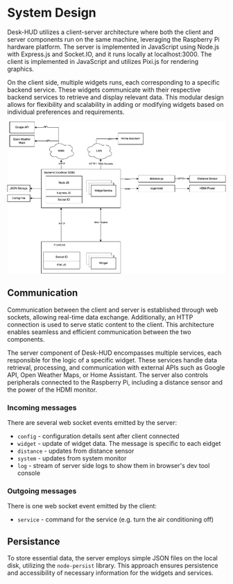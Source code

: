 # System Design

Desk-HUD utilizes a client-server architecture where both the client and server components run on the same machine, leveraging the Raspberry Pi hardware platform. The server is implemented in JavaScript using Node.js with Express.js and Socket.IO, and it runs locally at localhost:3000. The client is implemented in JavaScript and utilizes Pixi.js for rendering graphics.

On the client side, multiple widgets runs, each corresponding to a specific backend service. These widgets communicate with their respective backend services to retrieve and display relevant data. This modular design allows for flexibility and scalability in adding or modifying widgets based on individual preferences and requirements.

![System Design Diagram](img/systemDesign.png)

## Communication

Communication between the client and server is established through web sockets, allowing real-time data exchange. Additionally, an HTTP connection is used to serve static content to the client. This architecture enables seamless and efficient communication between the two components.

The server component of Desk-HUD encompasses multiple services, each responsible for the logic of a specific widget. These services handle data retrieval, processing, and communication with external APIs such as Google API, Open Weather Maps, or Home Assistant. The server also controls peripherals connected to the Raspberry Pi, including a distance sensor and the power of the HDMI monitor.

### Incoming messages

There are several web socket events emitted by the server:

- `config` - configuration details sent after client connected
- `widget` - update of widget data. The message is specific to each eidget
- `distance` - updates from distance sensor
- `system` - updates from system monitor
- `log` - stream of server side logs to show them in browser's dev tool console

### Outgoing messages

There is one web socket event emitted by the client:

- `service` - command for the service (e.g. turn the air conditioning off)

## Persistance

To store essential data, the server employs simple JSON files on the local disk, utilizing the `node-persist` library. This approach ensures persistence and accessibility of necessary information for the widgets and services.
